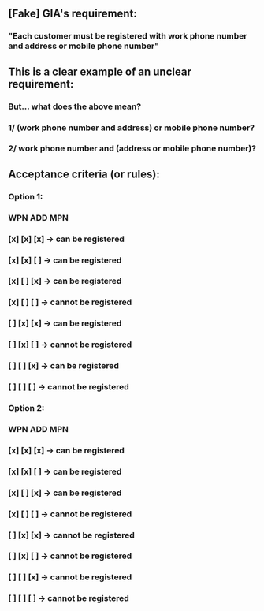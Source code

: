 ## [Fake] GIA's requirement:
### "Each customer must be registered with work phone number and address or mobile phone number"

## This is a clear example of an unclear requirement: 
### But... what does the above mean?
###       1/ (work phone number and address) or mobile phone number?
###       2/ work phone number and (address or mobile phone number)?

## Acceptance criteria (or rules):
### Option 1:
###    WPN ADD MPN
###    [x] [x] [x] -> can be registered
###    [x] [x] [ ] -> can be registered
###    [x] [ ] [x] -> can be registered
###    [x] [ ] [ ] -> cannot be registered
###    [ ] [x] [x] -> can be registered
###    [ ] [x] [ ] -> cannot be registered
###    [ ] [ ] [x] -> can be registered
###    [ ] [ ] [ ] -> cannot be registered

### Option 2:
###    WPN ADD MPN
###    [x] [x] [x] -> can be registered
###    [x] [x] [ ] -> can be registered
###    [x] [ ] [x] -> can be registered
###    [x] [ ] [ ] -> cannot be registered
###    [ ] [x] [x] -> cannot be registered
###    [ ] [x] [ ] -> cannot be registered
###    [ ] [ ] [x] -> cannot be registered
###    [ ] [ ] [ ] -> cannot be registered
